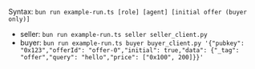 Syntax: `bun run example-run.ts [role] [agent] [initial offer (buyer only)]`

- seller: `bun run example-run.ts seller seller_client.py`
- buyer: `bun run example-run.ts buyer buyer_client.py '{"pubkey": "0x123","offerId": "offer-0","initial": true,"data": {"_tag": "offer","query": "hello","price": ["0x100", 200]}}'`